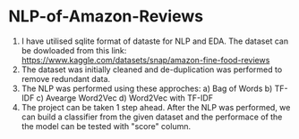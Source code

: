# NLP-of-Amazon-Reviews

1. I have utilised sqlite format of dataste for NLP and EDA. The dataset can be dowloaded from this link:
   https://www.kaggle.com/datasets/snap/amazon-fine-food-reviews
2. The dataset was initially cleaned and de-duplication was performed to remove redundant data.
3. The NLP was performed using these approches:
    a) Bag of Words
    b) TF-IDF
    c) Avearge Word2Vec
    d) Word2Vec with TF-IDF
4. The project can be taken 1 step ahead. After the NLP was performed, we can build a classifier from the given dataset and the performace of the the model can be tested with "score" column.
